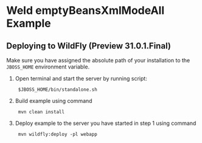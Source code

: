 Weld emptyBeansXmlModeAll Example
==================

Deploying to WildFly (Preview 31.0.1.Final)
---------------------

Make sure you have assigned the absolute path of your installation to the
`JBOSS_HOME` environment variable.

1. Open terminal and start the server by running script:

        $JBOSS_HOME/bin/standalone.sh

2. Build example using command

        mvn clean install

3. Deploy example to the server you have started in step 1 using command

        mvn wildfly:deploy -pl webapp
